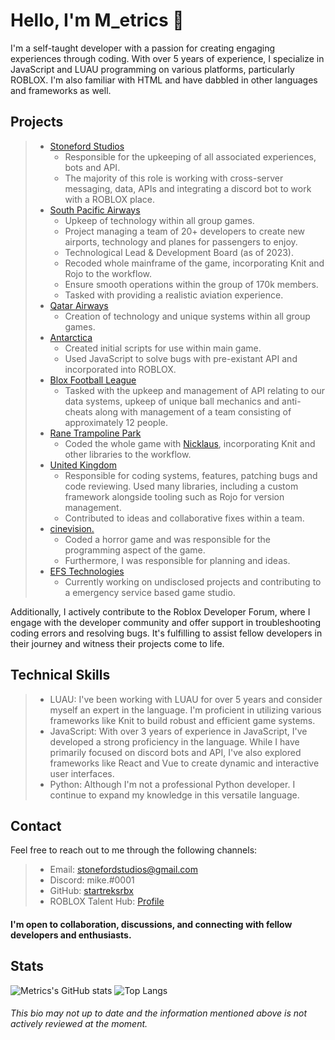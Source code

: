 # Hello, I'm M_etrics 👋

I'm a self-taught developer with a passion for creating engaging experiences through coding. With over 5 years of experience, I specialize in JavaScript and LUAU programming on various platforms, particularly ROBLOX. I'm also familiar with HTML and have dabbled in other languages and frameworks as well.

## Projects

> - [Stoneford Studios](mailto:stonefordstudios@gmail.com)
>   - Responsible for the upkeeping of all associated experiences, bots and API.
>   - The majority of this role is working with cross-server messaging, data, APIs and integrating a discord bot to work with a ROBLOX place.
> - [South Pacific Airways](https://discord.gg/southpacific)
>   - Upkeep of technology within all group games.
>   - Project managing a team of 20+ developers to create new airports, technology and planes for passengers to enjoy.
>   - Technological Lead & Development Board (as of 2023).
>   - Recoded whole mainframe of the game, incorporating Knit and Rojo to the workflow.
>   - Ensure smooth operations within the group of 170k members.
>   - Tasked with providing a realistic aviation experience.
> - [Qatar Airways](https://discord.gg/qataraw)
>   - Creation of technology and unique systems within all group games.
> - [Antarctica](https://discord.gg/aXWPXUUM9z)
>   - Created initial scripts for use within main game.
>   - Used JavaScript to solve bugs with pre-existant API and incorporated into ROBLOX.
> - [Blox Football League](mailto:stonefordstudios@gmail.com)
>   - Tasked with the upkeep and management of API relating to our data systems, upkeep of unique ball mechanics and anti-cheats along with management of a team consisting of approximately 12 people.
> - [Rane Trampoline Park](https://www.roblox.com/groups/16192334/Rane-Trampoline-Park)
>   - Coded the whole game with [Nicklaus](https://github.com/Nicklaus-s), incorporating Knit and other libraries to the workflow.
> - [United Kingdom](https://www.roblox.com/groups/541807/UK-United-Kingdom#!/about)
>   - Responsible for coding systems, features, patching bugs and code reviewing. Used many libraries, including a custom framework alongside tooling such as Rojo for version management.
>   - Contributed to ideas and collaborative fixes within a team. 
> - [cinevision.](https://www.roblox.com/groups/15338355/cinevision#!/about)
>   - Coded a horror game and was responsible for the programming aspect of the game.
>   - Furthermore, I was responsible for planning and ideas.
> - [EFS Technologies](https://www.roblox.com/groups/11123044/EFS-Technology#!/about)
>   - Currently working on undisclosed projects and contributing to a emergency service based game studio.

Additionally, I actively contribute to the Roblox Developer Forum, where I engage with the developer community and offer support in troubleshooting coding errors and resolving bugs. It's fulfilling to assist fellow developers in their journey and witness their projects come to life.

## Technical Skills

> - LUAU: I've been working with LUAU for over 5 years and consider myself an expert in the language. I'm proficient in utilizing various frameworks like Knit to build robust and efficient game systems.
> - JavaScript: With over 3 years of experience in JavaScript, I've developed a strong proficiency in the language. While I have primarily focused on discord bots and API, I've also explored frameworks like React and Vue to create dynamic and interactive user interfaces.
> - Python: Although I'm not a professional Python developer. I continue to expand my knowledge in this versatile language.

## Contact

Feel free to reach out to me through the following channels:

> - Email: stonefordstudios@gmail.com
> - Discord: mike.#0001
> - GitHub: [startreksrbx](https://github.com/startreksrbx)
> - ROBLOX Talent Hub: [Profile](https://talent.roblox.com/creators/1614394440)

#### I'm open to collaboration, discussions, and connecting with fellow developers and enthusiasts. 

## Stats
![Metrics's GitHub stats](https://github-readme-stats-nu-taupe.vercel.app/api?username=metricsrbx&show_icons=true&include_all_commits=true&theme=transparent&show=stars,commits,prs&hide_rank=true)
 ![Top Langs](https://github-readme-stats-nu-taupe.vercel.app/api/top-langs/?username=metricsrbx&layout=donut)

 ###### This bio may not up to date and the information mentioned above is not actively reviewed at the moment.


